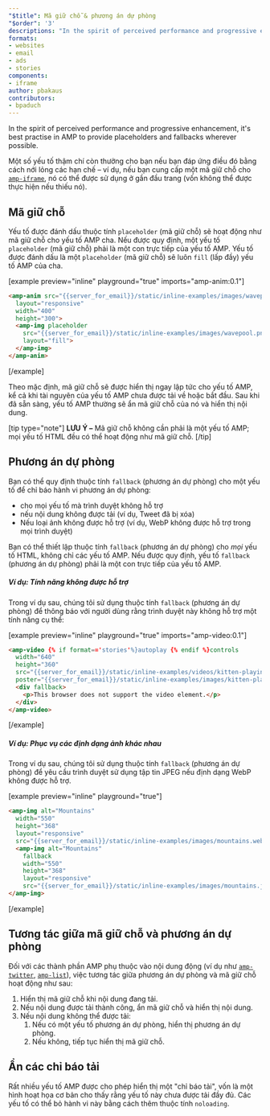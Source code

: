 ```yaml
---
"$title": Mã giữ chỗ & phương án dự phòng
"$order": '3'
descriptions: "In the spirit of perceived performance and progressive enhancement, it's best practise in AMP to provide placeholders and fallbacks wherever possible."
formats:
- websites
- email
- ads
- stories
components:
- iframe
author: pbakaus
contributors:
- bpaduch
---
```


In the spirit of perceived performance and progressive enhancement, it's best practise in AMP to provide placeholders and fallbacks wherever possible.

Một số yếu tố thậm chí còn thưởng cho bạn nếu bạn đáp ứng điều đó bằng cách nới lỏng các hạn chế – ví dụ, nếu bạn cung cấp một mã giữ chỗ cho [`amp-iframe`](../../../../documentation/components/reference/amp-iframe.md#iframe-with-placeholder), nó có thể được sử dụng ở gần đầu trang (vốn không thể được thực hiện nếu thiếu nó).

## Mã giữ chỗ

Yếu tố được đánh dấu thuộc tính `placeholder` (mã giữ chỗ) sẽ hoạt động như mã giữ chỗ cho yếu tố AMP cha. Nếu được quy định, một yếu tố `placeholder` (mã giữ chỗ) phải là một con trực tiếp của yếu tố AMP. Yếu tố được đánh dấu là một `placeholder` (mã giữ chỗ) sẽ luôn `fill` (lấp đầy) yếu tố AMP của cha.

[example preview="inline" playground="true" imports="amp-anim:0.1"]
```html
<amp-anim src="{{server_for_email}}/static/inline-examples/images/wavepool.gif"
  layout="responsive"
  width="400"
  height="300">
  <amp-img placeholder
    src="{{server_for_email}}/static/inline-examples/images/wavepool.png"
    layout="fill">
  </amp-img>
</amp-anim>
```
[/example]

Theo mặc định, mã giữ chỗ sẽ được hiển thị ngay lập tức cho yếu tố AMP, kể cả khi tài nguyên của yếu tố AMP chưa được tải về hoặc bắt đầu. Sau khi đã sẵn sàng, yếu tố AMP thường sẽ ẩn mã giữ chỗ của nó và hiển thị nội dung.

[tip type="note"] **LƯU Ý –** Mã giữ chỗ không cần phải là một yếu tố AMP; mọi yếu tố HTML đều có thể hoạt động như mã giữ chỗ. [/tip]

## Phương án dự phòng <a name="fallbacks"></a>

Bạn có thể quy định thuộc tính `fallback` (phương án dự phòng) cho một yếu tố để chỉ báo hành vi phương án dự phòng:

- cho mọi yếu tố mà trình duyệt không hỗ trợ
- nếu nội dung không được tải (ví dụ, Tweet đã bị xóa)
- Nếu loại ảnh không được hỗ trợ (ví dụ, WebP không được hỗ trợ trong mọi trình duyệt)

Bạn có thể thiết lập thuộc tính `fallback` (phương án dự phòng) cho *mọi* yếu tố HTML, không chỉ các yếu tố AMP. Nếu được quy định, yếu tố `fallback` (phương án dự phòng) phải là một con trực tiếp của yếu tố AMP.

##### Ví dụ: Tính năng không được hỗ trợ

Trong ví dụ sau, chúng tôi sử dụng thuộc tính `fallback` (phương án dự phòng) để thông báo với người dùng rằng trình duyệt này không hỗ trợ một tính năng cụ thể:

[example preview="inline" playground="true" imports="amp-video:0.1"]
```html
<amp-video {% if format=='stories'%}autoplay {% endif %}controls
  width="640"
  height="360"
  src="{{server_for_email}}/static/inline-examples/videos/kitten-playing.mp4"
  poster="{{server_for_email}}/static/inline-examples/images/kitten-playing.png">
  <div fallback>
    <p>This browser does not support the video element.</p>
  </div>
</amp-video>
```
[/example]

##### Ví dụ: Phục vụ các định dạng ảnh khác nhau

Trong ví dụ sau, chúng tôi sử dụng thuộc tính `fallback` (phương án dự phòng) để yêu cầu trình duyệt sử dụng tập tin JPEG nếu định dạng WebP không được hỗ trợ.

[example preview="inline" playground="true"]
```html
<amp-img alt="Mountains"
  width="550"
  height="368"
  layout="responsive"
  src="{{server_for_email}}/static/inline-examples/images/mountains.webp">
  <amp-img alt="Mountains"
    fallback
    width="550"
    height="368"
    layout="responsive"
    src="{{server_for_email}}/static/inline-examples/images/mountains.jpg"></amp-img>
</amp-img>
```
[/example]

## Tương tác giữa mã giữ chỗ và phương án dự phòng

Đối với các thành phần AMP phụ thuộc vào nội dung động (ví dụ như [`amp-twitter`](../../../../documentation/components/reference/amp-twitter.md), [`amp-list`](../../../../documentation/components/reference/amp-list.md)), việc tương tác giữa phương án dự phòng và mã giữ chỗ hoạt động như sau:

<ol>
  <li>Hiển thị mã giữ chỗ khi nội dung đang tải.</li>
  <li>Nếu nội dung được tải thành công, ẩn mã giữ chỗ và hiển thị nội dung.</li>
  <li>Nếu nội dung không thể được tải:     <ol>       <li>Nếu có một yếu tố phương án dự phòng, hiển thị phương án dự phòng.</li>       <li>Nếu không, tiếp tục hiển thị mã giữ chỗ.</li>     </ol>
</li>
</ol>

## Ẩn các chỉ báo tải

Rất nhiều yếu tố AMP được cho phép hiển thị một "chỉ báo tải", vốn là một hình hoạt họa cơ bản cho thấy rằng yếu tố này chưa được tải đầy đủ. Các yếu tố có thể bỏ hành vi này bằng cách thêm thuộc tính `noloading`.
